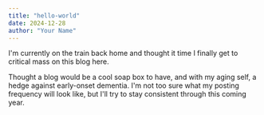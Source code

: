 ```yaml
---
title: "hello-world"
date: 2024-12-28
author: "Your Name"
---
```

I'm currently on the train back home and thought it time I finally get to critical mass on this blog here. 

Thought a blog would be a cool soap box to have, and with my aging self, a hedge against early-onset dementia. I'm not too sure what my posting frequency will look like, but I'll try to stay consistent through this coming year. 

